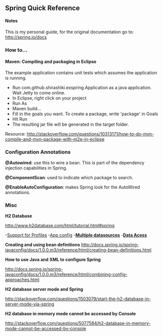 ## Spring Quick Reference

#### Notes

This is my personal guide, for the original documentation go to: http://spring.io/docs


### How to...

#### Maven: Compiling and packaging in Eclipse

The example application contains unit tests which assumes the application is running.
- Run com.github.shirashiki.exspring.Application as a java application. Wait Jetty to come online.
- In Eclipse, right click on your project
- Run As
- Maven build...
- Fill in the goals you want. To create a package, write 'package' in Goals
- Hit Run
- The resulting jar file will be generated in the target folder.

Resource:
http://stackoverflow.com/questions/10313171/how-to-do-mvn-compile-and-mvn-package-with-m2e-in-eclipse


### Configuration Annotations

**@Autowired**: use this to wire a bean. This is part of the dependency injection capabilities in Spring.

**@ComponentScan**: used to indicate which package to search.

**@EnableAutoConfiguration**: makes Spring look for the AutoWired annotations.


### Misc

**H2 Database**

http://www.h2database.com/html/tutorial.html#spring

-[Support for Profiles](http://www.opencredo.com/2014/02/24/experiences-with-spring-boot)
-[App config](http://docs.spring.io/spring-boot/docs/current/reference/html/boot-features-external-config.html)
-[**Multiple datasources**](http://stackoverflow.com/questions/23590855/spring-boot-data-hibernate-different-datasources)
-[**Data Acess**](http://docs.spring.io/spring-boot/docs/current/reference/htmlsingle/#howto-data-access)

**Creating and using bean definitions**
http://docs.spring.io/spring-javaconfig/docs/1.0.0.m3/reference/html/creating-bean-definitions.html


**How to use Java and XML to configure Spring**

http://docs.spring.io/spring-javaconfig/docs/1.0.0.m3/reference/html/combining-config-approaches.html


**H2 database server mode and Spring**

http://stackoverflow.com/questions/1503079/start-the-h2-database-in-server-mode-via-spring


**H2 database in memory mode cannot be accessed by Console**

http://stackoverflow.com/questions/5077584/h2-database-in-memory-mode-cannot-be-accessed-by-console

